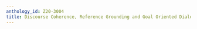 ```yaml
---
anthology_id: Z20-3004
title: Discourse Coherence, Reference Grounding and Goal Oriented Dialogue
---
```

